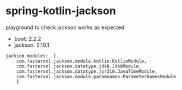 # spring-kotlin-jackson
playground to check jackson works as expected


- boot: 2.2.2
- jackson: 2.10.1

```
jackson modules:  [
    com.fasterxml.jackson.module.kotlin.KotlinModule, 
    com.fasterxml.jackson.datatype.jdk8.Jdk8Module, 
    com.fasterxml.jackson.datatype.jsr310.JavaTimeModule, 
    com.fasterxml.jackson.module.paramnames.ParameterNamesModule
    ]
```
